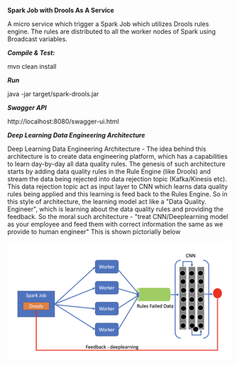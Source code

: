 **Spark Job with Drools As A Service**

A micro service which trigger a Spark Job which utilizes Drools rules
engine. The rules are distributed to all the worker nodes of Spark using
Broadcast variables.

**_Compile & Test:_**

mvn clean install

**_Run_**

java -jar target/spark-drools.jar

_**Swagger API**_

http://localhost:8080/swagger-ui.html

_**Deep Learning Data Engineering Architecture**_

Deep Learning Data Engineering Architecture - The idea behind this architecture is to create data engineering platform, which has a capabilities to learn day-by-day all data quality rules. The genesis of such architecture starts by adding data quality rules in the Rule Engine (like Drools) and stream the data being rejected into data rejection topic (Kafka/Kinesis etc). This data rejection topic act as input layer to CNN which learns data quality rules being applied and this learning is feed back to the Rules Engine. So in this style of architecture, the learning model act like a "Data Quality. Engineer", which is learning about the data quality rules and providing the feedback. So the moral such architecture  - "treat CNN/Deeplearning model as your employee and feed them with correct information the same as we provide to human engineer" This is shown pictorially below

![alt text](./SelfDeepLearning.png)